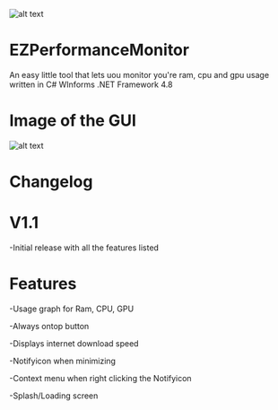 ![alt text]([https://i.ibb.co/rHgbBvn/Icon.png)


# EZPerformanceMonitor
An easy little tool that lets uou monitor you're ram, cpu and gpu usage written in C# WInforms .NET Framework 4.8

# Image of the GUI
![alt text](https://i.ibb.co/bFYL58R/Screenshot-2022-05-18-123616.png)

# Changelog

# V1.1
-Initial release with all the features listed


# Features
-Usage graph for Ram, CPU, GPU

-Always ontop button

-Displays internet download speed

-Notifyicon when minimizing

-Context menu when right clicking the Notifyicon

-Splash/Loading screen
